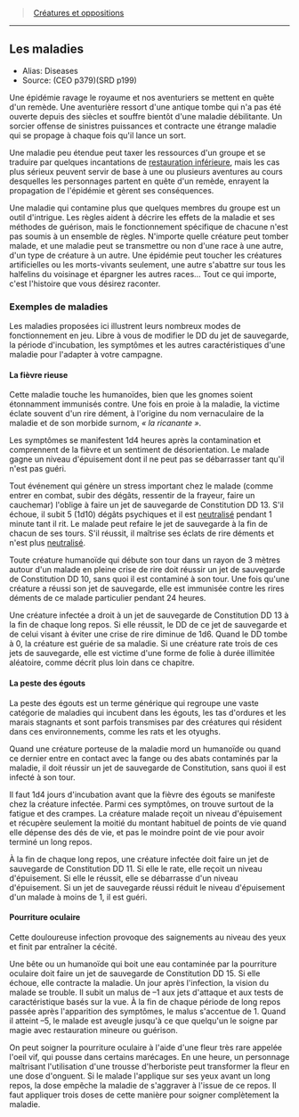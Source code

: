
<!--Items-->

> <!--ParentNameLink-->[Créatures et oppositions](index.md)<!--/ParentNameLink-->

---

## <!--Name-->Les maladies<!--/Name-->

- Alias: <!--AltName-->Diseases<!--/AltName-->
- Source: <!--Source-->(CEO p379)(SRD p199)<!--/Source-->

Une épidémie ravage le royaume et nos aventuriers se mettent en quête d'un remède. Une aventurière ressort d'une antique tombe qui n'a pas été ouverte depuis des siècles et souffre bientôt d'une maladie débilitante. Un sorcier offense de sinistres puissances et contracte une étrange maladie qui se propage à chaque fois qu'il lance un sort.

Une maladie peu étendue peut taxer les ressources d'un groupe et se traduire par quelques incantations de [restauration inférieure], mais les cas plus sérieux peuvent servir de base à une ou plusieurs aventures au cours desquelles les personnages partent en quête d'un remède, enrayent la propagation de l'épidémie et gèrent ses conséquences.

Une maladie qui contamine plus que quelques membres du groupe est un outil d'intrigue. Les règles aident à décrire les effets de la maladie et ses méthodes de guérison, mais le fonctionnement spécifique de chacune n'est pas soumis à un ensemble de règles. N'importe quelle créature peut tomber malade, et une maladie peut se transmettre ou non d'une race à une autre, d'un type de créature à un autre. Une épidémie peut toucher les créatures artificielles ou les morts-vivants seulement, une autre s'abattre sur tous les halfelins du voisinage et épargner les autres races… Tout ce qui importe, c'est l'histoire que vous désirez raconter.

<!--GenericItem-->

### <!--Name-->Exemples de maladies<!--/Name-->

Les maladies proposées ici illustrent leurs nombreux modes de fonctionnement en jeu. Libre à vous de modifier le DD du jet de sauvegarde, la période d'incubation, les symptômes et les autres caractéristiques d'une maladie pour l'adapter à votre campagne.

<!--/GenericItem-->

<!--GenericItem-->

#### <!--Name-->La fièvre rieuse<!--/Name-->

Cette maladie touche les humanoïdes, bien que les gnomes soient étonnamment immunisés contre. Une fois en proie à la maladie, la victime éclate souvent d'un rire dément, à l'origine du nom vernaculaire de la maladie et de son morbide surnom, _« la ricanante »_.

Les symptômes se manifestent 1d4 heures après la contamination et comprennent de la fièvre et un sentiment de désorientation. Le malade gagne un niveau d'épuisement dont il ne peut pas se débarrasser tant qu'il n'est pas guéri.

Tout événement qui génère un stress important chez le malade (comme entrer en combat, subir des dégâts, ressentir de la frayeur, faire un cauchemar) l'oblige à faire un jet de sauvegarde de Constitution DD 13. S'il échoue, il subit 5 (1d10) dégâts psychiques et il est [neutralisé] pendant 1 minute tant il rit. Le malade peut refaire le jet de sauvegarde à la fin de chacun de ses tours. S'il réussit, il maîtrise ses éclats de rire déments et n'est plus [neutralisé].

Toute créature humanoïde qui débute son tour dans un rayon de 3 mètres autour d'un malade en pleine crise de rire doit réussir un jet de sauvegarde de Constitution DD 10, sans quoi il est contaminé à son tour. Une fois qu'une créature a réussi son jet de sauvegarde, elle est immunisée contre les rires déments de ce malade particulier pendant 24 heures.

Une créature infectée a droit à un jet de sauvegarde de Constitution DD 13 à la fin de chaque long repos. Si elle réussit, le DD de ce jet de sauvegarde et de celui visant à éviter une crise de rire diminue de 1d6. Quand le DD tombe à 0, la créature est guérie de sa maladie. Si une créature rate trois de ces jets de sauvegarde, elle est victime d'une forme de folie à durée illimitée aléatoire, comme décrit plus loin dans ce chapitre.

<!--/GenericItem-->

<!--GenericItem-->

#### <!--Name-->La peste des égouts<!--/Name-->

La peste des égouts est un terme générique qui regroupe une vaste catégorie de maladies qui incubent dans les égouts, les tas d'ordures et les marais stagnants et sont parfois transmises par des créatures qui résident dans ces environnements, comme les rats et les otyughs.

Quand une créature porteuse de la maladie mord un humanoïde ou quand ce dernier entre en contact avec la fange ou des abats contaminés par la maladie, il doit réussir un jet de sauvegarde de Constitution, sans quoi il est infecté à son tour.

Il faut 1d4 jours d'incubation avant que la fièvre des égouts se manifeste chez la créature infectée. Parmi ces symptômes, on trouve surtout de la fatigue et des crampes. La créature malade reçoit un niveau d'épuisement et récupère seulement la moitié du montant habituel de points de vie quand elle dépense des dés de vie, et pas le moindre point de vie pour avoir terminé un long repos.

À la fin de chaque long repos, une créature infectée doit faire un jet de sauvegarde de Constitution DD 11. Si elle le rate, elle reçoit un niveau d'épuisement. Si elle le réussit, elle se débarrasse d'un niveau d'épuisement. Si un jet de sauvegarde réussi réduit le niveau d'épuisement d'un malade à moins de 1, il est guéri.

<!--/GenericItem-->

<!--GenericItem-->

#### <!--Name-->Pourriture oculaire<!--/Name-->

Cette douloureuse infection provoque des saignements au niveau des yeux et finit par entraîner la cécité.

Une bête ou un humanoïde qui boit une eau contaminée par la pourriture oculaire doit faire un jet de sauvegarde de Constitution DD 15. Si elle échoue, elle contracte la maladie. Un jour après l'infection, la vision du malade se trouble. Il subit un malus de –1 aux jets d'attaque et aux tests de caractéristique basés sur la vue. À la fin de chaque période de long repos passée après l'apparition des symptômes, le malus s'accentue de 1. Quand il atteint –5, le malade est aveugle jusqu'à ce que quelqu'un le soigne par magie avec restauration mineure ou guérison.

On peut soigner la pourriture oculaire à l'aide d'une fleur très rare appelée l'oeil vif, qui pousse dans certains marécages. En une heure, un personnage maîtrisant l'utilisation d'une trousse d'herboriste peut transformer la fleur en une dose d'onguent. Si le malade l'applique sur ses yeux avant un long repos, la dose empêche la maladie de s'aggraver à l'issue de ce repos. Il faut appliquer trois doses de cette manière pour soigner complètement la maladie.

<!--/GenericItem-->

<!--/Items-->

[neutralisé]: conditions_hd.md#neutralisé
[restauration inférieure]: spells_hd.md#restauration-inférieure
